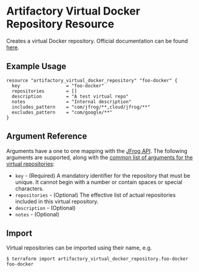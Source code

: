 # Artifactory Virtual Docker Repository Resource

Creates a virtual Docker repository.
Official documentation can be found [here](https://www.jfrog.com/confluence/display/JFROG/Docker+Registry#DockerRegistry-VirtualDockerRepositories).

## Example Usage

```hcl
resource "artifactory_virtual_docker_repository" "foo-docker" {
  key                 = "foo-docker"
  repositories        = []
  description         = "A test virtual repo"
  notes               = "Internal description"
  includes_pattern    = "com/jfrog/**,cloud/jfrog/**"
  excludes_pattern    = "com/google/**"
}
```

## Argument Reference

Arguments have a one to one mapping with the [JFrog API](https://www.jfrog.com/confluence/display/RTF/Repository+Configuration+JSON). 
The following arguments are supported, along with the [common list of arguments for the virtual repositories](virtual.md):

* `key` - (Required) A mandatory identifier for the repository that must be unique. It cannot begin with a number or
  contain spaces or special characters.
* `repositories` - (Optional) The effective list of actual repositories included in this virtual repository.
* `description` - (Optional)
* `notes` - (Optional)

## Import

Virtual repositories can be imported using their name, e.g.

```
$ terraform import artifactory_virtual_docker_repository.foo-docker foo-docker
```
